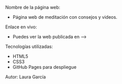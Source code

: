 Nombre de la página web:
- Página web de meditación con consejos y videos.

Enlace en vivo:
- Puedes ver la web publicada en -->

Tecnologías utilizadas:
- HTML5
- CSS3
- GitHub Pages para despliegue

Autor: Laura García
